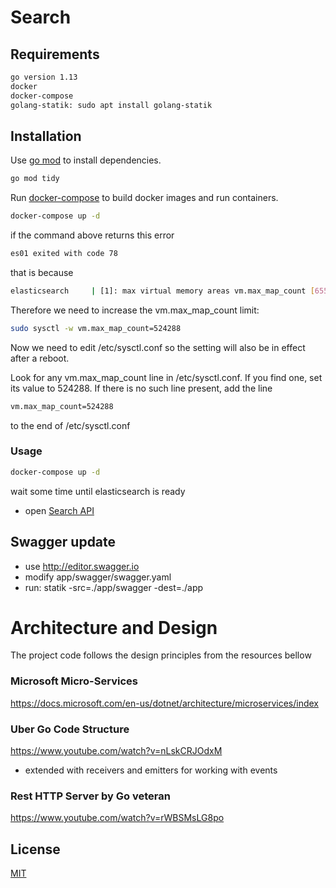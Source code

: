 # Search

## Requirements

```bash
go version 1.13
docker
docker-compose
golang-statik: sudo apt install golang-statik
```

## Installation

Use [go mod](https://blog.golang.org/using-go-modules) to install dependencies.

```bash
go mod tidy
```

Run [docker-compose](https://docs.docker.com/compose/) to build docker images and run containers.

```bash
docker-compose up -d
```

if the command above returns this error

```bash
es01 exited with code 78
```

that is because

```bash
elasticsearch     | [1]: max virtual memory areas vm.max_map_count [65530] is too low, increase to at least [262144]
```

Therefore we need to increase the vm.max_map_count limit:

```bash
sudo sysctl -w vm.max_map_count=524288
```

Now we need to edit /etc/sysctl.conf so the setting will also be in effect after a reboot.

Look for any vm.max_map_count line in /etc/sysctl.conf. If you find one, set its value to 524288. If there is no such line present, add the line

```bash
vm.max_map_count=524288
```
to the end of /etc/sysctl.conf

### Usage

```bash
docker-compose up -d
```
wait some time until elasticsearch is ready
- open [Search API](http://localhost:8207)

## Swagger update
- use http://editor.swagger.io
- modify app/swagger/swagger.yaml
- run: statik -src=./app/swagger -dest=./app

# Architecture and Design

The project code follows the design principles from the resources bellow

### Microsoft Micro-Services

https://docs.microsoft.com/en-us/dotnet/architecture/microservices/index

### Uber Go Code Structure

https://www.youtube.com/watch?v=nLskCRJOdxM
- extended with receivers and emitters for working with events

### Rest HTTP Server by Go veteran

https://www.youtube.com/watch?v=rWBSMsLG8po

## License
[MIT](https://choosealicense.com/licenses/mit/)